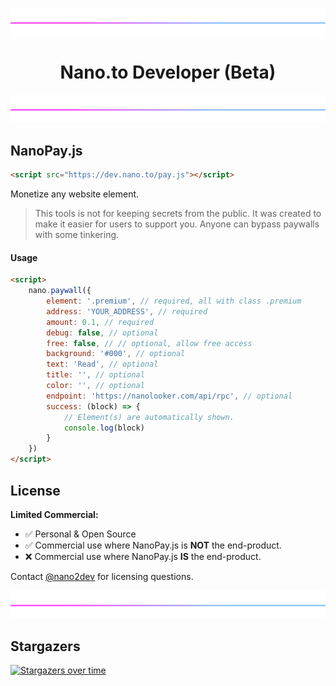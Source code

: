 ![line](https://github.com/fwd/n2/raw/master/.github/line.png)

<h1 align="center">Nano.to Developer (Beta)</h1>

![line](https://github.com/fwd/n2/raw/master/.github/line.png)

## NanoPay.js

```html
<script src="https://dev.nano.to/pay.js"></script>
```

Monetize any website element.

> This tools is not for keeping secrets from the public. It was created to make it easier for users to support you. Anyone can bypass paywalls with some tinkering.

#### Usage

```html
<script>
    nano.paywall({ 
        element: '.premium', // required, all with class .premium
        address: 'YOUR_ADDRESS', // required
        amount: 0.1, // required
        debug: false, // optional
        free: false, // // optional, allow free access
        background: '#000', // optional
        text: 'Read', // optional
        title: '', // optional
        color: '', // optional
        endpoint: 'https://nanolooker.com/api/rpc', // optional
        success: (block) => {
            // Element(s) are automatically shown.
            console.log(block)
        }
    })
</script>
```

## License

**Limited Commercial:**

- ✅ Personal & Open Source
- ✅ Commercial use where NanoPay.js is **NOT** the end-product.
- ❌ Commercial use where NanoPay.js **IS** the end-product.

Contact [@nano2dev](mailto:support@nano.to) for licensing questions.

![line](https://github.com/fwd/n2/raw/master/.github/line.png)

## Stargazers

[![Stargazers over time](https://starchart.cc/fwd/nano-pay.svg)](https://github.com/fwd/nano-pay)
